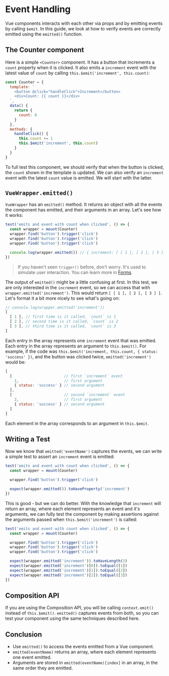 # Event Handling

Vue components interacts with each other via props and by emitting events by calling `$emit`. In this guide, we look at how to verify events are correctly emitted using the `emitted()` function.

## The Counter component

Here is a simple `<Counter>` component. It has a button that increments a `count` property when it is clicked. It also emits a `increment` event with the latest value of `count` by calling `this.$emit('increment', this.count)`:

```js
const Counter = {
  template: `
    <button @click="handleClick">Increment</button>
    <div>Count: {{ count }}</div>
  `,
  data() {
    return {
      count: 0
    }
  },
  methods: {
    handleClick() {
      this.count += 1
      this.$emit('increment', this.count)
    }
  }
}
```

To full test this component, we should verify that when the button is clicked, the `count` shown in the template is updated. We can also verify an `increment` event with the latest `count` value is emitted. We will start with the latter.

## `VueWrapper.emitted()`

`VueWrapper` has an `emitted()` method. It returns an object with all the events the component has emitted, and their arguments in an array. Let's see how it works:

```js
test('emits and event with count when clicked', () => {
  const wrapper = mount(Counter)
  wrapper.find('button').trigger('click')
  wrapper.find('button').trigger('click')
  wrapper.find('button').trigger('click')

  console.log(wrapper.emitted()) // { increment: [ [ 1 ], [ 2 ], [ 3 ] ] }
})
```

> If you haven't seen `trigger()` before, don't worry. It's used to simulate user interaction. You can learn more in [Forms](/guide/forms). 

The output of `emitted()` might be a little confusing at first. In this test, we are only interested in the `increment` event, so we can access that with `wrapper.emitted('increment')`. This would return `[ [ 1 ], [ 2 ], [ 3 ] ]`. Let's format it a bit more nicely to see what's going on:

```js
// console.log(wrapper.emitted('increment'))
[ 
  [ 1 ], // first time is it called, `count` is 1
  [ 2 ], // second time is it called, `count` is 2
  [ 3 ], // third time is it called, `count` is 3
] 
```

Each entry in the array represents one `increment` event that was emitted. Each entry in the array represents an argument to `this.$emit()`. For example, if the code was `this.$emit('increment, this.count, { status: 'success' })`, and the button was clicked twice, `emitted('increment')` would be:

```js
[ 
  [                       // first `increment` event 
    1,                    // first argument
    { status: 'success' } // second argument
  ],
  [                       // second `increment` event 
    2,                    // first argument
    { status: 'success' } // second argument
  ] 
]
```

 Each element in the array corresponds to an argument in `this.$emit`.

## Writing a Test

Now we know that `emitted('eventName')` captures the events, we can write a simple test to assert an `increment` event is emitted:

```js
test('emits and event with count when clicked', () => {
  const wrapper = mount(Counter)

  wrapper.find('button').trigger('click')

  expect(wrapper.emitted()).toHaveProperty('increment')
})
```

This is good - but we can do better. With the knowledge that `increment` will return an array, where each element represents an event and it's arguments, we can fully test the component by making assertions against the arguments passed when `this.$emit('increment')` is called:

```js
test('emits and event with count when clicked', () => {
  const wrapper = mount(Counter)

  wrapper.find('button').trigger('click')
  wrapper.find('button').trigger('click')
  wrapper.find('button').trigger('click')

  expect(wrapper.emitted('increment')).toHaveLength(3)
  expect(wrapper.emitted('increment')[0]).toEqual([1])
  expect(wrapper.emitted('increment')[1]).toEqual([2])
  expect(wrapper.emitted('increment')[2]).toEqual([3])
})
```

## Composition API

If you are using the Composition API, you will be calling `context.emit()` instead of `this.$emit()`. `emitted()` captures events from both, so you can test your component using the same techniques described here.

## Conclusion

- Use `emitted()` to access the events emitted from a Vue component.
- `emitted(eventName)` returns an array, where each element represents one event emitted.
- Arguments are stored in `emitted(eventName)[index]` in an array, in the same order they are emitted.
